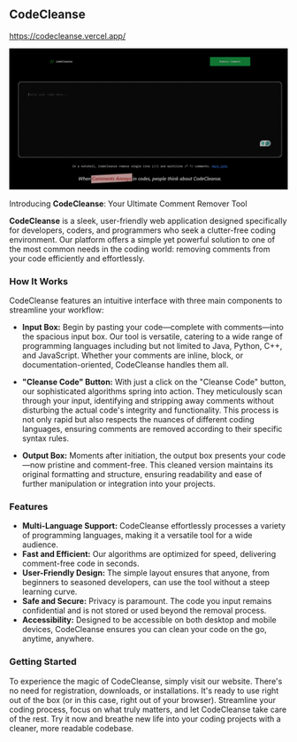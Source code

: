 ## CodeCleanse
https://codecleanse.vercel.app/

<!-- Image: public/codecleanse.png -->
![desktop-codecleanse](/public/codeclense.png "codecleanse desktop")

Introducing **CodeCleanse**: Your Ultimate Comment Remover Tool

**CodeCleanse** is a sleek, user-friendly web application designed specifically for developers, coders, and programmers who seek a clutter-free coding environment. Our platform offers a simple yet powerful solution to one of the most common needs in the coding world: removing comments from your code efficiently and effortlessly.

### How It Works

CodeCleanse features an intuitive interface with three main components to streamline your workflow:

- **Input Box:** Begin by pasting your code—complete with comments—into the spacious input box. Our tool is versatile, catering to a wide range of programming languages including but not limited to Java, Python, C++, and JavaScript. Whether your comments are inline, block, or documentation-oriented, CodeCleanse handles them all.

- **"Cleanse Code" Button:** With just a click on the "Cleanse Code" button, our sophisticated algorithms spring into action. They meticulously scan through your input, identifying and stripping away comments without disturbing the actual code's integrity and functionality. This process is not only rapid but also respects the nuances of different coding languages, ensuring comments are removed according to their specific syntax rules.

- **Output Box:** Moments after initiation, the output box presents your code—now pristine and comment-free. This cleaned version maintains its original formatting and structure, ensuring readability and ease of further manipulation or integration into your projects.

### Features

- **Multi-Language Support:** CodeCleanse effortlessly processes a variety of programming languages, making it a versatile tool for a wide audience.
- **Fast and Efficient:** Our algorithms are optimized for speed, delivering comment-free code in seconds.
- **User-Friendly Design:** The simple layout ensures that anyone, from beginners to seasoned developers, can use the tool without a steep learning curve.
- **Safe and Secure:** Privacy is paramount. The code you input remains confidential and is not stored or used beyond the removal process.
- **Accessibility:** Designed to be accessible on both desktop and mobile devices, CodeCleanse ensures you can clean your code on the go, anytime, anywhere.

### Getting Started

To experience the magic of CodeCleanse, simply visit our website. There's no need for registration, downloads, or installations. It's ready to use right out of the box (or in this case, right out of your browser). Streamline your coding process, focus on what truly matters, and let CodeCleanse take care of the rest. Try it now and breathe new life into your coding projects with a cleaner, more readable codebase.